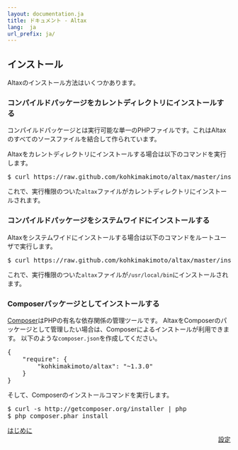 ```yaml
---
layout: documentation.ja
title: ドキュメント - Altax
lang:  ja
url_prefix: ja/
---
```


## インストール

Altaxのインストール方法はいくつかあります。

### コンパイルドパッケージをカレントディレクトリにインストールする

コンパイルドパッケージとは実行可能な単一のPHPファイルです。これはAltaxのすべてのソースファイルを結合して作られています。

Altaxをカレントディレクトリにインストールする場合は以下のコマンドを実行します。

<pre class="sh-nonumber">
$ curl https://raw.github.com/kohkimakimoto/altax/master/installer.sh | bash -s
</pre>

これで、実行権限のついた`altax`ファイルがカレントディレクトリにインストールされます。


### コンパイルドパッケージをシステムワイドにインストールする

Altaxをシステムワイドにインストールする場合は以下のコマンドをルートユーザで実行します。

<pre class="sh-nonumber">
$ curl https://raw.github.com/kohkimakimoto/altax/master/installer.sh | bash -s system
</pre>

これで、実行権限のついた`altax`ファイルが`/usr/local/bin`にインストールされます。

### Composerパッケージとしてインストールする

[Composer](http://getcomposer.org/)はPHPの有名な依存関係の管理ツールです。
AltaxをComposerのパッケージとして管理したい場合は、Composerによるインストールが利用できます。
以下のような`composer.json`を作成してください。

<pre class="sh">
{
    "require": {
        "kohkimakimoto/altax": "~1.3.0"
    }
}
</pre>

そして、Composerのインストールコマンドを実行します。

<pre class="sh-nonumber">
$ curl -s http://getcomposer.org/installer | php
$ php composer.phar install
</pre>


<div class="row">
  <div class="span4">
    <a class="prev" href="/altax/ja/documentation/getting-started.html">はじめに</a>
  </div>
  <div class="span4 offset4" style="text-align: right;">
    <a class="next" href="/altax/ja/documentation/configuration.html">設定</a>
  </div>
</div>

